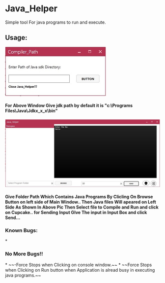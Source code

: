 # Java_Helper
Simple tool For java programs to run and execute. 
<h2> Usage: </h2>

![Screenshots:](java_helper.jpg)
 <h4> For Above Window Give jdk path by default it is "c:\Programs Files\Java\Jdkx_x_x\bin"</h4>

![Screenshots:](Java_Helper_main.jpg)
<h4>Give Folder Path Which Contains Java Programs By Clicling On Browse Button on left side of Main Window..
    Then Java files Will apeared on Left Side As Shown In Above Pic Then Select file to Compile and Run 
    and click on Cupcake..
    for Sending Input GIve The input in Input Box and click Send...</h4>

<h3>Known Bugs:</h3>
* <h3>No More Bugs!!</h3>
* ~~-Force Stops when Clicking on console window.~~ 
* ~~Force Stops when Clicking on Run button when Application is alread busy in executing java programs.~~ 
